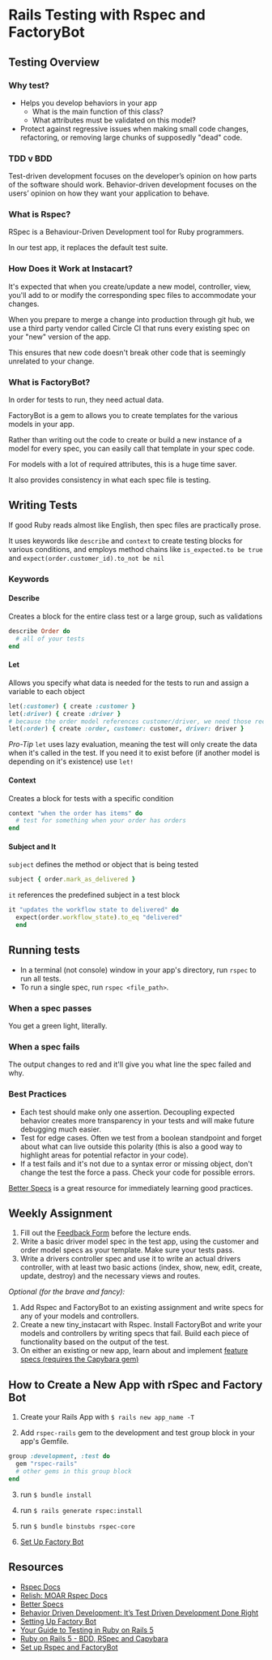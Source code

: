 # Rails Testing with Rspec and FactoryBot

## Testing Overview

### Why test?
+ Helps you develop behaviors in your app
  * What is the main function of this class?
  * What attributes must be validated on this model?
+ Protect against regressive issues when making small code changes, refactoring, or removing large chunks of supposedly "dead" code.

### TDD v BDD
Test-driven development focuses on the developer’s opinion on how parts of the software should work. Behavior-driven development focuses on the users’ opinion on how they want your application to behave.


### What is Rspec?
RSpec is a Behaviour-Driven Development tool for Ruby programmers.

In our test app, it replaces the default test suite.

### How Does it Work at Instacart?
It's expected that when you create/update a new model, controller, view, you'll add to or modify the corresponding spec files to accommodate your changes.

When you prepare to merge a change into production through git hub, we use a third party vendor called Circle CI that runs every existing spec on your "new" version of the app.

This ensures that new code doesn't break other code that is seemingly unrelated to your change.


### What is FactoryBot?
In order for tests to run, they need actual data.

FactoryBot is a gem to allows you to create templates for the various models in your app.

Rather than writing out the code to create or build a new instance of a model for every spec, you can easily call that template in your spec code.

For models with a lot of required attributes, this is a huge time saver.

It also provides consistency in what each spec file is testing.


## Writing Tests
If good Ruby reads almost like English, then spec files are practically prose.

It uses keywords like `describe` and `context` to create testing blocks for various conditions, and employs method chains like `is_expected.to be true` and `expect(order.customer_id).to_not be nil`

### Keywords
#### Describe
Creates a block for the entire class test or a large group, such as validations

```ruby
describe Order do
  # all of your tests
end
```

#### Let
Allows you specify what data is needed for the tests to run and assign a variable to each object

```ruby
let(:customer) { create :customer }
let(:driver) { create :driver }
# because the order model references customer/driver, we need those records to exist, and can call the full object in the next line
let(:order) { create :order, customer: customer, driver: driver }
```

*Pro-Tip* `let` uses lazy evaluation, meaning the test will only create the data when it's called in the test. If you need it to exist before (if another model is depending on it's existence) use `let!`


#### Context
Creates a block for tests with a specific condition

```ruby
context "when the order has items" do
  # test for something when your order has orders
end
```

#### Subject and It
`subject` defines the method or object that is being tested

```ruby
subject { order.mark_as_delivered }
```

`it` references the predefined subject in a test block

```ruby
it "updates the workflow state to delivered" do
  expect(order.workflow_state).to_eq "delivered"
  end
```

## Running tests
+ In a terminal (not console) window in your app's directory, run `rspec` to run all tests.
+ To run a single spec, run `rspec <file_path>`.

### When a spec passes
You get a green light, literally.

### When a spec fails
The output changes to red and it'll give you what line the spec failed and why.

### Best Practices
+ Each test should make only one assertion. Decoupling expected behavior creates more transparency in your tests and will make future debugging much easier.
+ Test for edge cases. Often we test from a boolean standpoint and forget about what can live outside this polarity (this is also a good way to highlight areas for potential refactor in your code).
+ If a test fails and it's not due to a syntax error or missing object, don't change the test the force a pass. Check your code for possible errors.

[Better Specs](http://www.betterspecs.org/) is a great resource for immediately learning good practices.

## Weekly Assignment
1. Fill out the [Feedback Form](https://instacartshoppers.typeform.com/to/NjVahF) before the lecture ends.
2. Write a basic driver model spec in the test app, using the customer and order model specs as your template. Make sure your tests pass.
3. Write a drivers controller spec and use it to write an actual drivers controller, with at least two basic actions (index, show, new, edit, create, update, destroy) and the necessary views and routes.

_*Optional (for the brave and fancy):*_
1. Add Rspec and FactoryBot to an existing assignment and write specs for any of your models and controllers.
2. Create a new tiny_instacart with Rspec. Install FactoryBot and write your models and controllers by writing specs that fail. Build each piece of functionality based on the output of the test.
3. On either an existing or new app, learn about and implement [feature specs (requires the Capybara gem)](https://www.driftingruby.com/episodes/feature-testing-with-capybara)

## How to Create a New App with rSpec and Factory Bot

1. Create your Rails App with `$ rails new app_name -T`

2. Add `rspec-rails` gem to the development and test group block in your app's Gemfile.

```ruby
group :development, :test do
  gem "rspec-rails"
  # other gems in this group block
end
```

3. run `$ bundle install`

4. run `$ rails generate rspec:install`

5. run `$ bundle binstubs rspec-core`

6. [Set Up Factory Bot](https://www.rubydoc.info/gems/factory_bot/file/GETTING_STARTED.md)


## Resources

+ [Rspec Docs](http://rspec.info/)
+ [Relish: MOAR Rspec Docs](https://relishapp.com/rspec)
+ [Better Specs](http://www.betterspecs.org/)
+ [Behavior Driven Development: It’s Test Driven Development Done Right](https://blog.codeship.com/behavior-driven-development/)
+ [Setting Up Factory Bot](https://www.rubydoc.info/gems/factory_bot/file/GETTING_STARTED.md)
+ [Your Guide to Testing in Ruby on Rails 5](https://hackernoon.com/your-guide-to-testing-in-ruby-on-rails-5-c8bd122e38ad)
+ [Ruby on Rails 5 - BDD, RSpec and Capybara](https://www.udemy.com/ruby-rails-5-bdd-rspec-capybara/?start=0)
+ [Set up Rspec and FactoryBot](https://medium.com/@lukepierotti/setting-up-rspec-and-factory-bot-3bb2153fb909)
